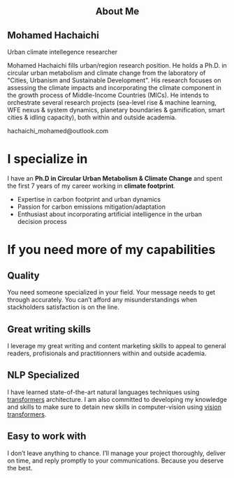 <h2 style="text-align:center">About Me</h2>
            <h2>Mohamed Hachaichi</h2>
            <p class="title">Urban climate intellegence researcher</p>
            <p>Mohamed Hachaichi fills urban/region research position. He holds a Ph.D. in circular urban metabolism and climate change from the laboratory of "Cities, Urbanism and Sustainable Development". His research focuses on assessing the climate impacts and incorporating the climate component in the growth process of Middle-Income Countries (MICs). He intends to orchestrate several research projects (sea-level rise & machine learning, WFE nexus & system dynamics, planetary boundaries & gamification, smart cities & idling capacity), both within and outside academia.</p>
            <p>hachaichi_mohamed@outlook.com</p>
            

# I specialize in 
I have an **Ph.D in Circular Urban Metabolism & Climate Change** and spent the first 7 years of my career working in **climate footprint**.
- Expertise in carbon footprint and urban dynamics 
- Passion for carbon emissions mitigation/adaptation
- Enthusiast about incorporating artificial intelligence in the urban decision process 

# If you need more of my capabilities
## Quality
You need someone specialized in your field. Your message needs to get through accurately. You can’t afford any misunderstandings when stackholders satisfaction is on the line.
## Great writing skills
I leverage my great writing and content marketing skills to appeal to general readers, profisionals and practitionners within and outside academia. 
 ## NLP Specialized 
I have learned state-of-the-art natural languages techniques using [transformers]('https://arxiv.org/abs/2105.00813') architecture. I am also committed to developing my knowledge and skills to make sure to detain new skills in computer-vision using [vision transformers]('https://arxiv.org/abs/2010.11929').
## Easy to work with
I don’t leave anything to chance. I’ll manage your project thoroughly, deliver on time, and reply promptly to your communications. Because you deserve the best.
